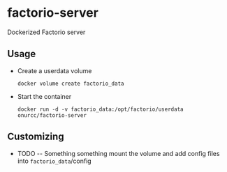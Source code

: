 # factorio-server
Dockerized Factorio server

## Usage

* Create a userdata volume

  `docker volume create factorio_data`

* Start the container

  `docker run -d -v factorio_data:/opt/factorio/userdata onurcc/factorio-server`

## Customizing

* TODO -- Something something mount the volume and add config files into `factorio_data`/config
